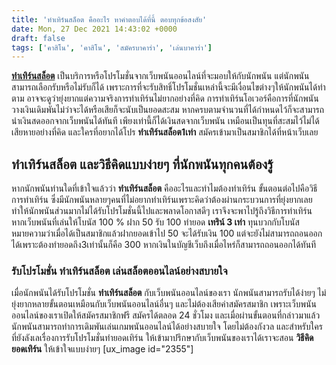 ```yaml
---
title: 'ทําเทิร์นสล็อต คืออะไร หาคำตอบได้ที่นี้ ตอบทุกข้อสงสัย'
date: Mon, 27 Dec 2021 14:43:02 +0000
draft: false
tags: ['คาสิโน', 'คาสิโน', 'สมัครบาคาร่า', 'เล่นบาคาร่า']
---
```


**[ทําเทิร์นสล็อต](/archives/)** เป็นบริการหรือโปรโมชั่นจากเว็บพนันออนไลน์ที่จะมอบให้กับนักพนัน แต่นักพนันสามารถเลือกรับหรือไม่รับก็ได้ เพราะการที่จะรับสิทธิ์โปรโมชั่นเหล่านี้จะมีเงื่อนไขต่างๆให้นักพนันได้ทำตาม อาจจะดูว่ายุ่งยากแต่ความจริงการทำเทิร์นไม่ยากอย่างที่คิด การทำเทิร์นโอเวอร์คือการที่นักพนันวางเงินเดิมพันไม่ว่าจะได้หรือเสียก็จะนับเป็นยอดสะสม หากครบตามจำนวนที่ได้กำหนดไว้ก็จะสามารถนำเงินสดออกจากเว็บพนันได้ทันที เพียงเท่านี้ก็ได้เงินสดจากเว็บพนัน เหมือนเป็นทุนที่สะสมไว้ไม่ได้เสียหายอย่างที่คิด และใครที่อยากได้โปร **ทำเทิร์นสล็อต1เท่า** สมัครเข้ามาเป็นสมาชิกได้ที่หน้าเว็บเลย

**ทําเทิร์นสล็อต และวิธีคิดแบบง่ายๆ ที่นักพนันทุกคนต้องรู้**
------------------------------------------------------------

หากนักพนันท่านใดที่เข้าใจแล้วว่า **ทําเทิร์นสล็อต** คืออะไรและทำไมต้องทำเทิร์น ขั้นตอนต่อไปคือวิธีการทำเทิร์น ซึ่งมีนักพนันหลายๆคนที่ไม่อยากทำเทิร์นเพราะคิดว่าต้องผ่านกระบวนการที่ยุ่งยากเลยทำให้นักพนันส่วนมากไม่ได้รับโปรโมชั่นนี้ไปและพลาดโอกาสดีๆ เราจึงจะพาไปรู้ถึงวิธีการทำเทิร์น หากเว็บพนันที่เล่นให้โบนัส 100 % ฝาก 50 รับ 100 ทำยอด **เทริน์ 3 เท่า** ทุนบวกกับโบนัส หมายความว่าเมื่อได้เป็นสมาชิกแล้วฝากยอดเข้าไป 50 จะได้รับเงิน 100 แต่จะยังไม่สามารถถอนออกได้เพราะต้องทำยอดถึง3เท่านั้นก็คือ 300 หากเงินในบัญชีเว็บถึงเมื่อไหร่ก็สามารถถอนออกได้ทันที

### **รับโปรโมชั่น ทําเทิร์นสล็อต เล่นสล็อตออนไลน์อย่างสบายใจ**

เมื่อนักพนันได้รับโปรโมชั่น **ทําเทิร์นสล็อต** กับเว็บพนันออนไลน์ของเรา นักพนันสามารถรับได้ง่ายๆ ไม่ยุ่งยากหลายขั้นตอนเหมือนกับเว็บพนันออนไลน์อื่นๆ และไม่ต้องเสียค่าสมัครสมาชิก เพราะเว็บพนันออนไลน์ของเราเปิดให้สมัครสมาชิกฟรี สมัครได้ตลอด 24 ชั่วโมง และเมื่อผ่านขั้นตอนที่กล่าวมาแล้วนักพนันสามารถทำการเดิมพันเล่นเกมพนันออนไลน์ได้อย่างสบายใจ โดยไม่ต้องกังวล และสำหรับใครที่ยังลังเลเรื่องการรับโปรโมชั่นทำยอดเทิร์น ให้เข้ามาปรึกษากับเว็บพนันของเราได้เราจะสอน **วิธีคิดยอดเทิร์น** ให้เข้าใจแบบง่ายๆ \[ux\_image id="2355"\]
